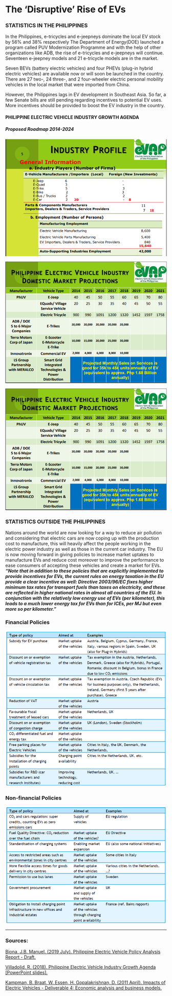 # The ‘Disruptive’ Rise of EVs 





### STATISTICS IN THE PHILIPPINES

In the Philippines, e-tricycles and e-jeepneys dominate the local EV stock by 56% and 38% respectively The Department of Energy(DOE) launched a program called PUV Modernization Programme and with the help of other organizations like ADB, the rise of e-tricycles and e-jeepneys will continue. Seventeen e-jeepney models and 21 e-tricycle models are in the market.

Seven BEVs (battery electric vehicles) and four PHEVs (plug-in hybrid electric vehicles) are available now or will soon be launched in the country. There are 27 two-, 24 three-, and 2 four-wheeler electric personal mobility vehicles in the local market that were imported from China.

However, the Philippines lags in EV development in Southeast Asia. So far, a few Senate bills are still pending regarding incentives to potential EV uses. More incentives should be provided to boost the EV industry in the country.

#### PHILIPPINE ELECTRIC VEHICLE INDUSTRY GROWTH AGENDA
##### Proposed Roadmap 2014-2024
![alt text](/statsph1.png)

![alt text](/statsph2.png)

![alt text](/statsph2.png)


### STATISTICS OUTSIDE THE PHILIPPINES

Nations around the world are now looking for a way to reduce air pollution and considering that electric cars are now coping up with the production cost to manufacture, this will heavily affect the people working in the electric power industry as well as those in the current car industry. The EU is now moving forward in giving policies to increase market uptakes to manufacture EVs and reduce cost moreover to improve the performance to ease consumers of accepting these vehicles and create a market for EVs.
**_“Note that in addition to these policies that are explicitly implemented to provide incentives for EVs, the current rules on energy taxation in the EU provide a clear incentive as well: Directive 2003/96/EC fixes higher minimum tax rates for transport fuels than taxes on electricity, and these are reflected in higher national rates in almost all countries of the EU. In conjunction with the relatively low energy use of EVs (per kilometer), this leads to a much lower energy tax for EVs than for ICEs, per MJ but even more so per kilometer.”_**

### Financial Policies
![alt text](/EUfinancial.png)
### Non-financial Policies
![alt text](/EUnonfinancial.png)

***
### Sources:
[Biona, J.B. Manuel. (2019 July). Philippine Electric Vehicle Policy Analysis Report - Draft.](https://www.researchgate.net/publication/335464260_Philippine_Electric_Vehicle_Policy_Analysis_Report_-_Draft_Report) 

[Villadolid, R. (2018). Philippine Electric Vehicle Industry Growth Agenda [PowerPoint slides].](https://boi.gov.ph/wp-content/uploads/2018/03/Electric-Vehicle-Industry-Roadmap.pdf)

[Kampman, B. Braat, W. Essen, H. Gopalakrishnan, D. (2011 April). Impacts of Electric Vehicles - Deliverable 4: Economic analysis and business models.](https://ec.europa.eu/clima/sites/clima/files/transport/vehicles/docs/d4_en.pdf)
